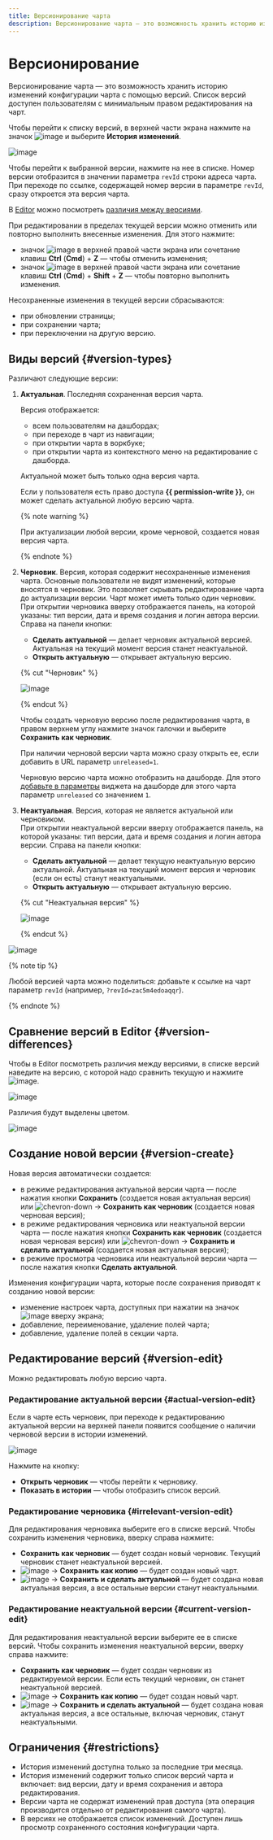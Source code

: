 ```yaml
---
title: Версионирование чарта
description: Версионирование чарта — это возможность хранить историю изменений конфигурации чарта с помощью версий. Список версий доступен пользователям с минимальным правом доступа {{ permission-write }} на чарт.
---
```


# Версионирование

Версионирование чарта — это возможность хранить историю изменений конфигурации чарта с помощью версий. Список версий доступен пользователям с минимальным правом редактирования на чарт.

Чтобы перейти к списку версий, в верхней части экрана нажмите на значок ![image](../../../_assets/console-icons/ellipsis.svg) и выберите **История изменений**.

![image](../../../_assets/datalens/concepts/chart-version-list.png)

Чтобы перейти к выбранной версии, нажмите на нее в списке. Номер версии отобразится в значении параметра `revId` строки адреса чарта. При переходе по ссылке, содержащей номер версии в параметре `revId`, сразу откроется эта версия чарта.



В [Editor](../../charts/editor/index.md) можно посмотреть [различия между версиями](#version-differences).



При редактировании в пределах текущей версии можно отменить или повторно выполнить внесенные изменения. Для этого нажмите:

* значок ![image](../../../_assets/console-icons/arrow-uturn-ccw-left.svg) в верхней правой части экрана или сочетание клавиш **Ctrl** (**Cmd**) + **Z** — чтобы отменить изменения;
* значок ![image](../../../_assets/console-icons/arrow-uturn-cw-right.svg) в верхней правой части экрана или сочетание клавиш **Ctrl** (**Cmd**) + **Shift** + **Z** — чтобы повторно выполнить изменения.

Несохраненные изменения в текущей версии сбрасываются:

* при обновлении страницы;
* при сохранении чарта;
* при переключении на другую версию.

## Виды версий {#version-types}

Различают следующие версии:

1. **Актуальная**. Последняя сохраненная версия чарта.

   Версия отображается:
   
   * всем пользователям на дашбордах;
   * при переходе в чарт из навигации;
   * при открытии чарта в воркбуке;
   * при открытии чарта из контекстного меню на редактирование с дашборда.
   
   Актуальной может быть только одна версия чарта.

   Если у пользователя есть право доступа **{{ permission-write }}**, он может сделать актуальной любую версию чарта.
  
   {% note warning %}
  
   При актуализации любой версии, кроме черновой, создается новая версия чарта.

   {% endnote %}
  
1. **Черновик**. Версия, которая содержит несохраненные изменения чарта. Основные пользователи не видят изменений, которые вносятся в черновик. Это позволяет скрывать редактирование чарта до актуализации версии. Чарт может иметь только один черновик. 
   При открытии черновика вверху отображается панель, на которой указаны: тип версии, дата и время создания и логин автора версии. Справа на панели кнопки:

   * **Сделать актуальной** — делает черновик актуальной версией. Актуальная на текущий момент версия станет неактуальной.
   * **Открыть актуальную** — открывает актуальную версию.

   {% cut "Черновик" %}
   
   ![image](../../../_assets/datalens/concepts/chart-draft-version.png)

   {% endcut %}

   Чтобы создать черновую версию после редактирования чарта, в правом верхнем углу нажмите значок галочки и выберите **Сохранить как черновик**.

   При наличии черновой версии чарта можно сразу открыть ее, если добавить в URL параметр `unreleased=1`.

   Черновую версию чарта можно отобразить на дашборде. Для этого [добавьте в параметры](../../operations/chart/add-parameters.md) виджета на дашборде для этого чарта параметр `unreleased` со значением `1`.

1. **Неактуальная**. Версия, которая не является актуальной или черновиком.  
   При открытии неактуальной версии вверху отображается панель, на которой указаны: тип версии, дата и время создания и логин автора версии. Справа на панели кнопки:

   * **Сделать актуальной** — делает текущую неактуальную версию актуальной. Актуальная на текущий момент версия и черновик (если он есть) станут неактуальными.
   * **Открыть актуальную** — открывает актуальную версию.

   {% cut "Неактуальная версия" %}

   ![image](../../../_assets/datalens/concepts/chart-irrelevant-version.png)

   {% endcut %}

![image](../../../_assets/datalens/concepts/chart-version-types.png)

{% note tip %}

Любой версией чарта можно поделиться: добавьте к ссылке на чарт параметр `revId` (например, `?revId=zac5m4edoaqqr`).

{% endnote %}


## Сравнение версий в Editor {#version-differences}

Чтобы в Editor посмотреть различия между версиями, в списке версий наведите на версию, с которой надо сравнить текущую и нажмите ![image](../../../_assets/datalens/file-plus-minus.svg).

![image](../../../_assets/datalens/concepts/editor-version-differences-select.png)

Различия будут выделены цветом.

![image](../../../_assets/datalens/concepts/editor-version-differences.png)


## Создание новой версии {#version-create}

Новая версия автоматически создается:

* в режиме редактирования актуальной версии чарта — после нажатия кнопки **Сохранить** (создается новая актуальная версия) или ![chevron-down](../../../_assets/console-icons/chevron-down.svg) → **Сохранить как черновик** (создается новая черновая версия);
* в режиме редактирования черновика или неактуальной версии чарта — после нажатия кнопки **Сохранить как черновик** (создается новая черновая версия) или ![chevron-down](../../../_assets/console-icons/chevron-down.svg) → **Сохранить и сделать актуальной** (создается новая актуальная версия);
* в режиме просмотра черновика или неактуальной версии чарта — после нажатия кнопки **Сделать актуальной**.

Изменения конфигурации чарта, которые после сохранения приводят к созданию новой версии:

* изменение настроек чарта, доступных при нажатии на значок ![image](../../../_assets/console-icons/gear.svg) вверху экрана;
* добавление, переименование, удаление полей чарта;
* добавление, удаление полей в секции чарта.

## Редактирование версий {#version-edit}

Можно редактировать любую версию чарта.

### Редактирование актуальной версии {#actual-version-edit}

Если в чарте есть черновик, при переходе к редактированию актуальной версии на верхней панели появится сообщение о наличии черновой версии в истории изменений.

![image](../../../_assets/datalens/concepts/chart-with-draft-version.png)

Нажмите на кнопку:

* **Открыть черновик** — чтобы перейти к черновику.
* **Показать в истории** — чтобы отобразить список версий.

### Редактирование черновика {#irrelevant-version-edit}

Для редактирования черновика выберите его в списке версий. Чтобы сохранить изменения черновика, вверху справа нажмите:

* **Сохранить как черновик** — будет создан новый черновик. Текущий черновик станет неактуальной версией.
* ![image](../../../_assets/console-icons/chevron-down.svg) → **Сохранить как копию** — будет создан новый чарт.
* ![image](../../../_assets/console-icons/chevron-down.svg) → **Сохранить и сделать актуальной** — будет создана новая актуальная версия, а все остальные версии станут неактуальными.

### Редактирование неактуальной версии {#current-version-edit}

Для редактирования неактуальной версии выберите ее в списке версий. Чтобы сохранить изменения неактуальной версии, вверху справа нажмите:

* **Сохранить как черновик** — будет создан черновик из редактируемой версии. Если есть текущий черновик, он станет неактуальной версией.
* ![image](../../../_assets/console-icons/chevron-down.svg) → **Сохранить как копию** — будет создан новый чарт.
* ![image](../../../_assets/console-icons/chevron-down.svg) → **Сохранить и сделать актуальной** — будет создана новая актуальная версия, а все остальные, включая черновик, станут неактуальными.

## Ограничения {#restrictions}

* История изменений доступна только за последние три месяца.
* История изменений содержит только список версий чарта и включает: вид версии, дату и время сохранения и автора редактирования.
* Версии чарта не содержат изменений прав доступа (эта операция производится отдельно от редактирования самого чарта).
* В версиях не отображается список изменений. Доступен лишь просмотр сохраненного состояния конфигурации чарта.

